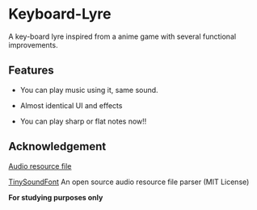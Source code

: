 # Keyboard-Lyre

A key-board lyre inspired from a anime game with several functional improvements.

## Features

- You can play music using it, same sound.

- Almost identical UI and effects

- You can play sharp or flat notes now!!

## Acknowledgement

[Audio resource file](https://www.bilibili.com/video/BV1LK411f73z/?spm_id_from=333.880.my_history.page.click&vd_source=03b412db64e545304b5a051d32373f93)

[TinySoundFont](https://github.com/schellingb/TinySoundFont) An open source audio resource file parser (MIT License)

**For studying purposes only**

